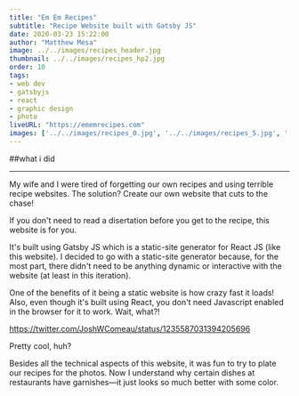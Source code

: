 ```yaml
---
title: "Em Em Recipes"
subtitle: "Recipe Website built with Gatsby JS"
date: 2020-03-23 15:22:00
author: "Matthew Mesa"
image: ../../images/recipes_header.jpg
thumbnail: ../../images/recipes_hp2.jpg
order: 10
tags:
- web dev
- gatsbyjs
- react
- graphic design
- photo
liveURL: "https://ememrecipes.com"
images: ['../../images/recipes_0.jpg', '../../images/recipes_5.jpg', '../../images/recipes_6.jpg', '../../images/recipes_3-v2.jpg', '../../images/recipes_4-v2.jpg']
---
```


##what i did

***

My wife and I were tired of forgetting our own recipes and using terrible recipe websites. The solution? Create our own website that cuts to the chase!

If you don't need to read a disertation before you get to the recipe, this website is for you.

It's built using Gatsby JS which is a static-site generator for React JS (like this website). I decided to go with a static-site generator because, for the most part, there didn't need to be anything dynamic or interactive with the website (at least in this iteration).

One of the benefits of it being a static website is how crazy fast it loads! Also, even though it's built using React, you don't need Javascript enabled in the browser for it to work. Wait, what?!

https://twitter.com/JoshWComeau/status/1235587031394205696

Pretty cool, huh?

Besides all the technical aspects of this website, it was fun to try to plate our recipes for the photos. Now I understand why certain dishes at restaurants have garnishes—it just looks so much better with some color.